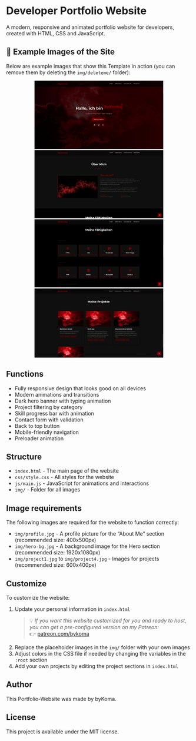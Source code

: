 # Developer Portfolio Website

A modern, responsive and animated portfolio website for developers, created with HTML, CSS and JavaScript.

## 📸 Example Images of the Site

Below are example images that show this Template in action (you can remove them by deleting the `img/deleteme/` folder):

<p align="center">
  <img src="img/deleteme/landingpage.png" width="350" alt="Landing Mage">
  <img src="img/deleteme/aboutme.png" width="350" alt="About Me">
  <img src="img/deleteme/skills.png" width="350" alt="Skills">
  <img src="img/deleteme/projects.png" width="350" alt="Projects">
</p>

## Functions

- Fully responsive design that looks good on all devices
- Modern animations and transitions
- Dark hero banner with typing animation
- Project filtering by category
- Skill progress bar with animation
- Contact form with validation
- Back to top button
- Mobile-friendly navigation
- Preloader animation

## Structure

- `index.html` - The main page of the website
- `css/style.css` - All styles for the website
- `js/main.js` - JavaScript for animations and interactions
- `img/` - Folder for all images

## Image requirements

The following images are required for the website to function correctly:

- `img/profile.jpg` - A profile picture for the “About Me” section (recommended size: 400x500px)
- `img/hero-bg.jpg` - A background image for the Hero section (recommended size: 1920x1080px)
- `img/project1.jpg` to `img/project4.jpg` - Images for projects (recommended size: 600x400px)

## Customize

To customize the website:

1. Update your personal information in `index.html`  
   > 💡 *If you want this website customized for you and ready to host, you can get a pre-configured version on my Patreon:*  
   > 👉 [patreon.com/bykoma](https://patreon.com/bykoma)
2. Replace the placeholder images in the `img/` folder with your own images  
3. Adjust colors in the CSS file if needed by changing the variables in the `:root` section  
4. Add your own projects by editing the project sections in `index.html`

## Author

This Portfolio-Website was made by byKoma.

## License

This project is available under the MIT license.